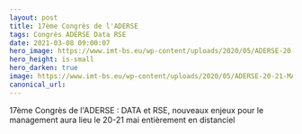 ```yaml
---
layout: post
title: 17ème Congrès de l'ADERSE
tags: Congrès ADERSE Data RSE
date: 2021-03-08 09:00:07
hero_image: https://www.imt-bs.eu/wp-content/uploads/2020/05/ADERSE-20-21-MAI-1536x614.jpg
hero_height: is-small
hero_darken: true
image: https://www.imt-bs.eu/wp-content/uploads/2020/05/ADERSE-20-21-MAI-1536x614.jpg
canonical_url:
---
```



17ème Congrès de l'ADERSE : DATA et RSE, nouveaux enjeux pour le management aura lieu le 20-21 mai entièrement en distanciel 